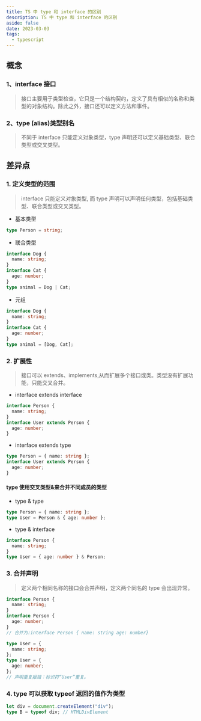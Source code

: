```yaml
---
title: TS 中 type 和 interface 的区别
description: TS 中 type 和 interface 的区别
aside: false
date: 2023-03-03
tags:
  - typescript
---
```


## 概念
### 1、interface 接口
> 接口主要用于类型检查，它只是一个结构契约，定义了具有相似的名称和类型的对象结构。除此之外，接口还可以定义方法和事件。
### 2、type (alias)类型别名
> 不同于 interface 只能定义对象类型，type 声明还可以定义基础类型、联合类型或交叉类型。

## 差异点
### 1. 定义类型的范围
> interface 只能定义对象类型, 而 type 声明可以声明任何类型，包括基础类型、联合类型或交叉类型。

- 基本类型
```typescript
type Person = string;
```
- 联合类型
```typescript
interface Dog {
  name: string;
}
interface Cat {
  age: number;
}
type animal = Dog | Cat;
```
- 元组
```typescript
interface Dog {
  name: string;
}
interface Cat {
  age: number;
}
type animal = [Dog, Cat];
```
### 2. 扩展性
> 接口可以 extends、implements,从而扩展多个接口或类。类型没有扩展功能，只能交叉合并。
- interface extends interface
```typescript
interface Person {
  name: string;
}
interface User extends Person {
  age: number;
}
```
- interface extends type
```typescript
type Person = { name: string };
interface User extends Person {
  age: number;
}
```
#### type 使用交叉类型&来合并不同成员的类型
- type & type
```typescript
type Person = { name: string };
type User = Person & { age: number };
```
- type & interface
```typescript
interface Person {
  name: string;
}
type User = { age: number } & Person;
```
### 3. 合并声明
> 定义两个相同名称的接口会合并声明，定义两个同名的 type 会出现异常。

```typescript
interface Person {
  name: string;
}
interface Person {
  age: number;
}
// 合并为:interface Person { name: string age: number}

type User = {
  name: string;
};
type User = {
  age: number;
};
// 声明重复报错：标识符“User”重复。
```
### 4. type 可以获取 typeof 返回的值作为类型
```typescript
let div = document.createElement("div");
type B = typeof div; // HTMLDivElement
```